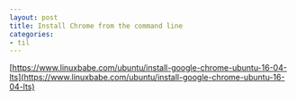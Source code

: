 ```yaml
---
layout: post
title: Install Chrome from the command line
categories:
- til
---
```


[https://www.linuxbabe.com/ubuntu/install-google-chrome-ubuntu-16-04-lts](https://www.linuxbabe.com/ubuntu/install-google-chrome-ubuntu-16-04-lts)
